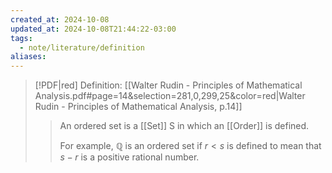 ```yaml
---
created_at: 2024-10-08
updated_at: 2024-10-08T21:44:22-03:00
tags:
  - note/literature/definition
aliases: 
---
```

> [!PDF|red] Definition: [[Walter Rudin - Principles of Mathematical Analysis.pdf#page=14&selection=281,0,299,25&color=red|Walter Rudin - Principles of Mathematical Analysis, p.14]]
> > An ordered set is a [[Set]] S in which an [[Order]] is defined.
> > 
> > For example, $\mathbb{Q}$ is an ordered set if $r < s$ is defined to mean that $s - r$ is a positive rational number.

